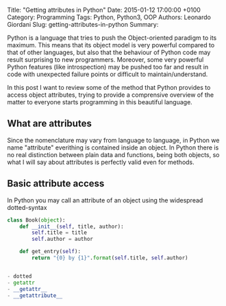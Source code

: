 Title: "Getting attributes in Python"
Date: 2015-01-12 17:00:00 +0100
Category: Programming
Tags: Python, Python3, OOP
Authors: Leonardo Giordani
Slug: getting-attributes-in-python
Summary:

Python is a language that tries to push the Object-oriented paradigm to its maximum. This means that its object model is very powerful compared to that of other languages, but also that the behaviour of Python code may result surprising to new programmers. Moreover, some very powerful Python features (like introspection) may be pushed too far and result in code with unexpected failure points or difficult to maintain/understand.

In this post I want to review some of the method that Python provides to access object attributes, trying to provide a comprensive overview of the matter to everyone starts programming in this beautiful language.

## What are attributes

Since the nomenclature may vary from language to language, in Python we name "attribute" everithing is contained inside an object. In Python there is no real distinction between plain data and functions, being both objects, so what I will say about attributes is perfectly valid even for methods.

## Basic attribute access

In Python you may call an attribute of an object using the widespread dotted-syntax

``` python
class Book(object):
    def __init__(self, title, author):
        self.title = title
        self.author = author

    def get_entry(self):
        return "{0} by {1}".format(self.title, self.author)


- dotted
- getattr
- __getattr__
- __getattribute__